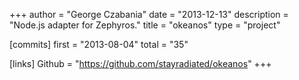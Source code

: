 +++
author = "George Czabania"
date = "2013-12-13"
description = "Node.js adapter for Zephyros."
title = "okeanos"
type = "project"

[commits]
  first = "2013-08-04"
  total = "35"

[links]
  Github = "https://github.com/stayradiated/okeanos"
+++

